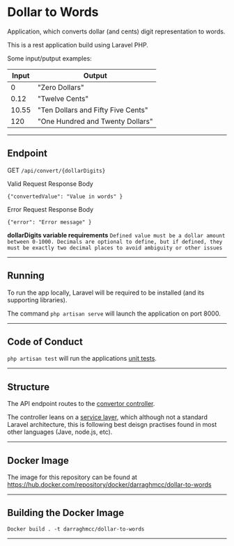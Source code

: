 # Dollar to Words
Application, which converts dollar (and cents) digit representation to words.

This is a rest application build using Laravel PHP. 

Some input/putput examples:

| Input | Output                             |
| ----- | ---------------------------------- |
| 0     | "Zero Dollars"                     |
| 0.12  | "Twelve Cents"                     |
| 10.55 | "Ten Dollars and Fifty Five Cents" |
| 120   | "One Hundred and Twenty Dollars"   |

***

## Endpoint

GET `/api/convert/{dollarDigits}`
 
Valid Request Response Body

    {"convertedValue": "Value in words" }

Error Request Response Body

    {"error": "Error message" }

**dollarDigits variable requirements**
 `Defined value must be a dollar amount between 0-1000. Decimals are optional to define, but if defined, they must be exactly two decimal places to avoid ambiguity or other issues`


***

## Running

To run the app locally, Laravel will be required to be installed (and its supporting libraries). 

The command `php artisan serve` will launch the application on port 8000.

***

## Code of Conduct

`php artisan test` will run the applications [unit tests](tests/Unit).

***

## Structure

The API endpoint routes to the [convertor controller](app/Http/Controllers/Convertor.php).

The controller leans on a [service layer](app/Services/Convertor.php), which although not a standard Laravel architecture, 
this is following best deisgn practises found in most other languages (Jave, node.js, etc).

***

## Docker Image

The image for this repository can be found at https://hub.docker.com/repository/docker/darraghmcc/dollar-to-words

***

## Building the Docker Image

`Docker build . -t darraghmcc/dollar-to-words`


***


